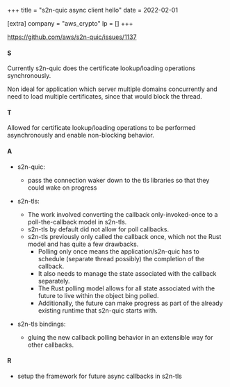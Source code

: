 +++
title = "s2n-quic async client hello"
date = 2022-02-01

[extra]
company = "aws_crypto"
lp = []
+++

https://github.com/aws/s2n-quic/issues/1137

#### S
Currently s2n-quic does the certificate lookup/loading operations synchronously.

Non ideal for application which server multiple domains concurrently and need to
load multiple certificates, since that would block the thread.

#### T
Allowed for certificate lookup/loading operations to be performed asynchronously
and enable non-blocking behavior.

#### A
- s2n-quic:
  - pass the connection waker down to the tls libraries so that they could wake
    on progress

- s2n-tls:
  - The work involved converting the callback only-invoked-once to a
    poll-the-callback model in s2n-tls.
  - s2n-tls by default did not allow for poll callbacks.
  - s2n-tls previously only called the callback once, which not the Rust model
    and has quite a few drawbacks.
    - Polling only once means the application/s2n-quic has to schedule (separate
      thread possibly) the completion of the callback.
    - It also needs to manage the state associated with the callback separately.
    - The Rust polling model allows for all state associated with the future to
      live within the object bing polled.
    - Additionally, the future can make progress as part of the already existing
      runtime that s2n-quic starts with.
- s2n-tls bindings:
  - gluing the new callback polling behavior in an extensible way for other
    callbacks.

#### R
- setup the framework for future async callbacks in s2n-tls

